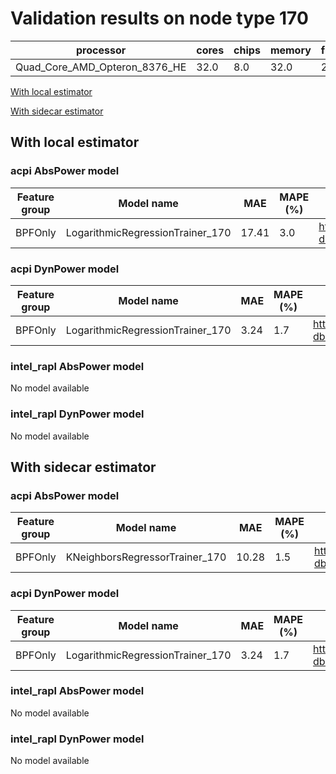 # Validation results on node type 170

| processor | cores | chips | memory | frequency |
| --- | --- | --- | --- | --- |
| Quad_Core_AMD_Opteron_8376_HE | 32.0 | 8.0 | 32.0 | 2300.0 |

[With local estimator](#with-local-estimator)

[With sidecar estimator](#with-sidecar-estimator)

## With local estimator

### acpi AbsPower model

| Feature group | Model name | MAE | MAPE (%) | URL |
| --- | --- | --- | --- | --- |
| BPFOnly | LogarithmicRegressionTrainer_170 | 17.41 | 3.0 | https://raw.githubusercontent.com/sustainable-computing-io/kepler-model-db/main/models/v0.7/specpower/acpi/AbsPower/BPFOnly/LogarithmicRegressionTrainer_170.json |
### acpi DynPower model

| Feature group | Model name | MAE | MAPE (%) | URL |
| --- | --- | --- | --- | --- |
| BPFOnly | LogarithmicRegressionTrainer_170 | 3.24 | 1.7 | https://raw.githubusercontent.com/sustainable-computing-io/kepler-model-db/main/models/v0.7/specpower/acpi/DynPower/BPFOnly/LogarithmicRegressionTrainer_170.json |
### intel_rapl AbsPower model

No model available

### intel_rapl DynPower model

No model available

## With sidecar estimator

### acpi AbsPower model

| Feature group | Model name | MAE | MAPE (%) | URL |
| --- | --- | --- | --- | --- |
| BPFOnly | KNeighborsRegressorTrainer_170 | 10.28 | 1.5 | https://raw.githubusercontent.com/sustainable-computing-io/kepler-model-db/main/models/v0.7/specpower/acpi/AbsPower/BPFOnly/KNeighborsRegressorTrainer_170.zip |
### acpi DynPower model

| Feature group | Model name | MAE | MAPE (%) | URL |
| --- | --- | --- | --- | --- |
| BPFOnly | LogarithmicRegressionTrainer_170 | 3.24 | 1.7 | https://raw.githubusercontent.com/sustainable-computing-io/kepler-model-db/main/models/v0.7/specpower/acpi/DynPower/BPFOnly/LogarithmicRegressionTrainer_170.zip |
### intel_rapl AbsPower model

No model available

### intel_rapl DynPower model

No model available

